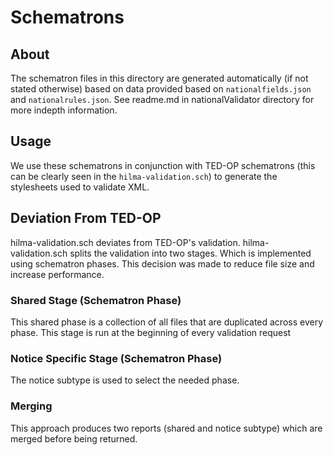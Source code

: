 # Schematrons
## About
The schematron files in this directory are generated automatically (if not stated otherwise) based on data provided 
based on `nationalfields.json` and `nationalrules.json`. See readme.md in nationalValidator directory for more indepth information.

## Usage
We use these schematrons in conjunction with TED-OP schematrons (this can be clearly seen in the `hilma-validation.sch`) to generate the stylesheets used to validate XML.

## Deviation From TED-OP
hilma-validation.sch deviates from TED-OP's validation. hilma-validation.sch splits the validation into two stages.
Which is implemented using schematron phases. This decision was made to reduce file size and increase performance.

### Shared Stage (Schematron Phase)
This shared phase is a collection of all files that are duplicated across every phase. This stage is run at the beginning of every
validation request

### Notice Specific Stage (Schematron Phase)
The notice subtype is used to select the needed phase.

### Merging
This approach produces two reports (shared and notice subtype) which are merged before being returned.
